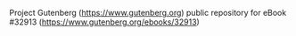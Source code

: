 Project Gutenberg (https://www.gutenberg.org) public repository for eBook #32913 (https://www.gutenberg.org/ebooks/32913)
